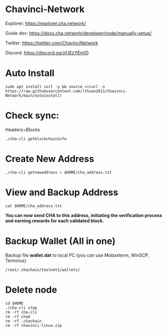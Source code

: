 # Chavinci-Network

Explorer: https://explorer.cha.network/

Guide dev: https://docs.cha.network/developer/node/manually-setup/

Twitter: https://twitter.com/ChavinciNetwork

Discord: https://discord.gg/zfJEzYEnVD

# Auto Install
```
sudo apt install curl -y && source <(curl -s https://raw.githubusercontent.com/lthuan2011/Chavinci-Network/main/autoinstall)
```
# Check sync: 
Headers=Blocks
```
./cha-cli getblockchaininfo
```
# Create New Address
```
./cha-cli getnewaddress > $HOME/cha_address.txt
```
# View and Backup Address 
```
cat $HOME/cha_address.txt
```
**You can now send CHA to this address, initiating the verification process and earning rewards for each validated block.**

# Backup Wallet (All in one)
Backup file **wallet.dat** to local PC (you can use Mobaxterm, WinSCP, Terminus)
```
/root/.chachain/testnet1/wallets/
```
# Delete node
```
cd $HOME
./cha-cli stop
rm -rf cha-cli
rm -rf chad
rm -rf .chachain
rm -rf chavinci-linux.zip
```
